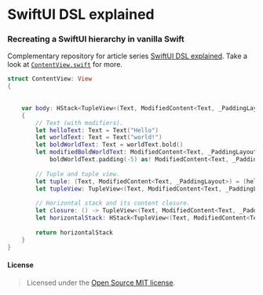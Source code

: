 # SwiftUI DSL explained
### Recreating a SwiftUI hierarchy in vanilla Swift


Complementary repository for article series [SwiftUI DSL explained]. Take a look at [`ContentView.swift`] for more.

```Swift
struct ContentView: View
{
    
    
    var body: HStack<TupleView<(Text, ModifiedContent<Text, _PaddingLayout>)>>
    {
        // Text (with modifiers).
        let helloText: Text = Text("Hello")
        let worldText: Text = Text("world!")
        let boldWorldText: Text = worldText.bold()
        let modifiedBoldWorldText: ModifiedContent<Text, _PaddingLayout> =
            boldWorldText.padding(-5) as! ModifiedContent<Text, _PaddingLayout>
        
        // Tuple and tuple view.
        let tuple: (Text, ModifiedContent<Text, _PaddingLayout>) = (helloText, modifiedBoldWorldText)
        let tupleView: TupleView<(Text, ModifiedContent<Text, _PaddingLayout>)> = TupleView(tuple)
                
        // Horizontal stack and its content closure.
        let closure: () -> TupleView<(Text, ModifiedContent<Text, _PaddingLayout>)> = { return tupleView }
        let horizontalStack: HStack<TupleView<(Text, ModifiedContent<Text, _PaddingLayout>)>> = HStack(content: closure)
        
        return horizontalStack
    }
}
```

#### License
> Licensed under the [Open Source MIT license].


[SwiftUI DSL explained]: http://blog.eppz.eu/swiftui-dsl-explained-tupleview
[`ContentView.swift`]: SwiftUI_DSL_explained/ContentView.swift
[Open Source MIT license]: http://en.wikipedia.org/wiki/MIT_License




